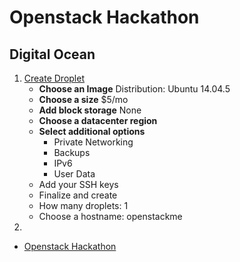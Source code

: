 # Openstack Hackathon

## Digital Ocean

1. [Create Droplet](https://cloud.digitalocean.com/droplets )
   - __Choose an Image__ Distribution: Ubuntu 14.04.5 
   - __Choose a size__ $5/mo 
   - __Add block storage__ None
   - __Choose a datacenter region__
   - __Select additional options__ 
     - Private Networking
     - Backups
     - IPv6
     - User Data
   -  Add your SSH keys
   -  Finalize and create
     - How many droplets: 1
     - Choose a hostname: openstackme     
2. 

- [Openstack Hackathon](https://github.com/openstack-hackathon/training-shade-sdk)